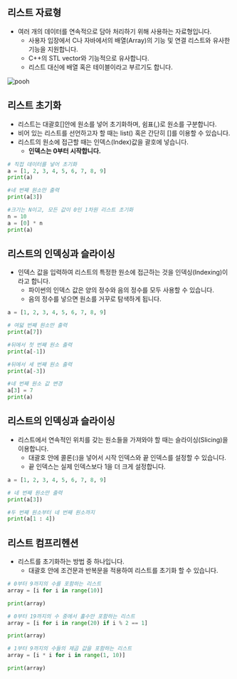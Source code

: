 ## 리스트 자료형
- 여러 개의 데이터를 연속적으로 담아 처리하기 위해 사용하는 자료형입니다.
  - 사용자 입장에서 C나 자바에서의 배열(Array)의 기능 및 연결 리스트와 유사한 기능을 지원합니다.
  - C++의 STL vector와 기능적으로 유사합니다.
  - 리스트 대신에 배열 혹은 테이블이라고 부르기도 합니다.
  
 <!-- ex -->
![pooh](https://wikidocs.net/images/page/22958/3_2.png)

## 리스트 초기화
- 리스트는 대괄호[]안에 원소를 넣어 초기화하며, 쉼표(,)로 원소를 구분합니다.
- 비어 있는 리스트를 선언하고자 할 때는 list() 혹은 간단히 []를 이용할 수 있습니다.
- 리스트의 원소에 접근할 때는 인덱스(Index)값을 괄호에 넣습니다.
  - **인덱스는 0부터 시작합니다.** 

```python
# 직접 데이터를 넣어 초기화
a = [1, 2, 3, 4, 5, 6, 7, 8, 9]
print(a)

#네 번째 원소만 출력
print(a[3])

#크기는 N이고, 모든 값이 0인 1차원 리스트 초기화
n = 10
a = [0] * n
print(a)

```

## 리스트의 인덱싱과 슬라이싱
- 인덱스 값을 입력하여 리스트의 특정한 원소에 접근하는 것을 인덱싱(Indexing)이라고 합니다.
  - 파이썬의 인덱스 값은 양의 정수와 음의 정수를 모두 사용할 수 있습니다.
  - 음의 정수를 넣으면 원소를 거꾸로 탐색하게 됩니다.
```python
a = [1, 2, 3, 4, 5, 6, 7, 8, 9]

# 여덟 번째 원소만 출력
print(a[7])

#뒤에서 첫 번째 원소 출력
print(a[-1])

#뒤에서 세 번째 원소 출력
print(a[-3])

#네 번째 원소 값 변경
a[3] = 7
print(a)


```
## 리스트의 인덱싱과 슬라이싱
- 리스트에서 연속적인 위치를 갖는 원소들을 가져와야 할 때는 슬라이싱(Slicing)을 이용합니다.
  - 대괄호 안에 콜론(:)을 넣어서 시작 인덱스와 끝 인덱스를 설정할 수 있습니다.
  - 끝 인덱스는 실제 인덱스보다 1을 더 크게 설정합니다.
```python
a = [1, 2, 3, 4, 5, 6, 7, 8, 9]

# 네 번째 원소만 출력
print(a[3])

#두 번째 원소부터 네 번째 원소까지
print(a[1 : 4])
```

## 리스트 컴프리헨션
- 리스트를 초기화하는 방법 중 하나입니다.
  - 대괄호 안에 조건문과 반복문을 적용하여 리스트를 초기화 할 수 있습니다.
```python
# 0부터 9까지의 수를 포함하는 리스트
array = [i for i in range(10)]

print(array)

# 0부터 19까지의 수 중에서 홀수만 포함하는 리스트
array = [i for i in range(20) if i % 2 == 1]

print(array)

# 1부터 9까지의 수들의 제곱 값을 포함하는 리스트
array = [i * i for i in range(1, 10)]

print(array)
```
